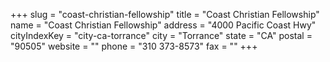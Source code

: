 +++
slug = "coast-christian-fellowship"
title = "Coast Christian Fellowship"
name = "Coast Christian Fellowship"
address = "4000 Pacific Coast Hwy"
cityIndexKey = "city-ca-torrance"
city = "Torrance"
state = "CA"
postal = "90505"
website = ""
phone = "310 373-8573"
fax = ""
+++
